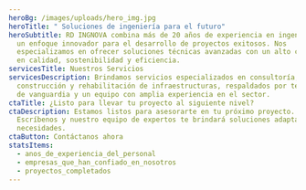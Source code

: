 ```yaml
---
heroBg: /images/uploads/hero_img.jpg
heroTitle: " Soluciones de ingeniería para el futuro"
heroSubtitle: RD INGNOVA combina más de 20 años de experiencia en ingeniería con
  un enfoque innovador para el desarrollo de proyectos exitosos. Nos
  especializamos en ofrecer soluciones técnicas avanzadas con un alto compromiso
  en calidad, sostenibilidad y eficiencia.
servicesTitle: Nuestros Servicios
servicesDescription: Brindamos servicios especializados en consultoría,
  construcción y rehabilitación de infraestructuras, respaldados por tecnología
  de vanguardia y un equipo con amplia experiencia en el sector.
ctaTitle: ¿Listo para llevar tu proyecto al siguiente nivel?
ctaDescription: Estamos listos para asesorarte en tu próximo proyecto.
  Escríbenos y nuestro equipo de expertos te brindará soluciones adaptadas a tus
  necesidades.
ctaButton: Contáctanos ahora
statsItems:
  - anos_de_experiencia_del_personal
  - empresas_que_han_confiado_en_nosotros
  - proyectos_completados
---
```

